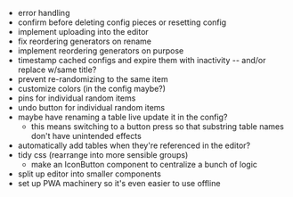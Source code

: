 - error handling
- confirm before deleting config pieces or resetting config
- implement uploading into the editor
- fix reordering generators on rename
- implement reordering generators on purpose
- timestamp cached configs and expire them with inactivity -- and/or replace w/same title?
- prevent re-randomizing to the same item
- customize colors (in the config maybe?)
- pins for individual random items
- undo button for individual random items
- maybe have renaming a table live update it in the config?
  - this means switching to a button press so that substring table names don't have unintended effects
- automatically add tables when they're referenced in the editor?
- tidy css (rearrange into more sensible groups)
  - make an IconButton component to centralize a bunch of logic
- split up editor into smaller components
- set up PWA machinery so it's even easier to use offline
